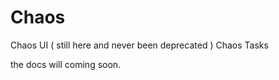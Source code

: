 # Chaos
Chaos UI (
	still here and never
	been deprecated
)
Chaos Tasks

the docs will coming soon.
